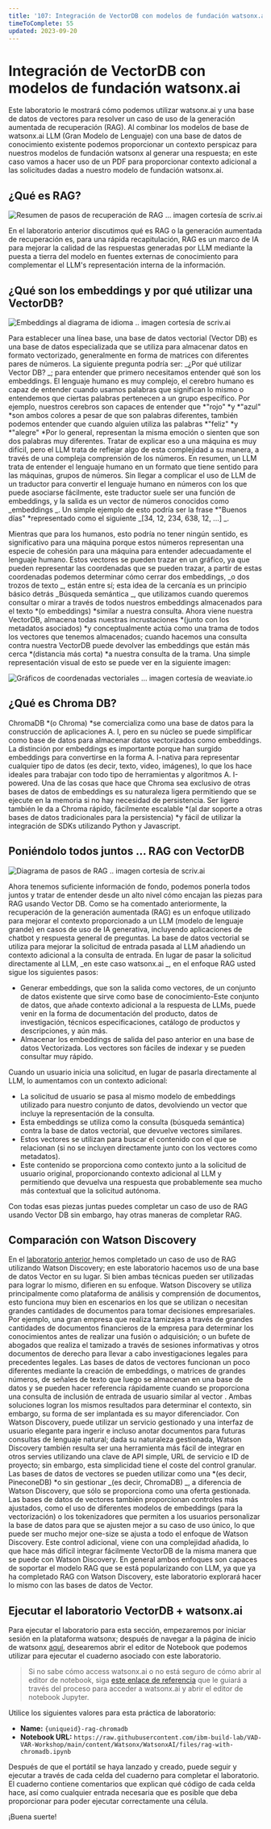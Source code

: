 ```yaml
---
title: '107: Integración de VectorDB con modelos de fundación watsonx.ai'
timeToComplete: 55
updated: 2023-09-20
---
```


# Integración de VectorDB con modelos de fundación watsonx.ai

Este laboratorio le mostrará cómo podemos utilizar watsonx.ai y una base de datos de vectores para resolver un caso de uso de la generación aumentada de recuperación (RAG). Al combinar los modelos de base de watsonx.ai LLM (Gran Modelo de Lenguaje) con una base de datos de conocimiento existente podemos proporcionar un contexto perspicaz para nuestros modelos de fundación watsonx al generar una respuesta; en este caso vamos a hacer uso de un PDF para proporcionar contexto adicional a las solicitudes dadas a nuestro modelo de fundación watsonx.ai.

## ¿Qué es RAG?

![Resumen de pasos de recuperación de RAG ... imagen cortesía de scriv.ai ](./images/107/1-Retrieval-Step.png)

En el laboratorio anterior discutimos qué es RAG o la generación aumentada de recuperación es, para una rápida recapitulación, RAG es un marco de IA para mejorar la calidad de las respuestas generadas por LLM mediante la puesta a tierra del modelo en fuentes externas de conocimiento para complementar el LLM's representación interna de la información.

## ¿Qué son los embeddings y por qué utilizar una VectorDB?

![Embeddings al diagrama de idioma .. imagen cortesía de scriv.ai ](./images/107/2-Embedding.png)

Para establecer una línea base, una base de datos vectorial (Vector DB) es una base de datos especializada que se utiliza para almacenar datos en formato vectorizado, generalmente en forma de matrices con diferentes pares de números. La siguiente pregunta podría ser: _¿Por qué utilizar Vector DB? _; para entender que primero necesitamos entender qué son los embeddings. El lenguaje humano es muy complejo, el cerebro humano es capaz de entender cuando usamos palabras que significan lo mismo o entendemos que ciertas palabras pertenecen a un grupo específico. Por ejemplo, nuestros cerebros son capaces de entender que *"rojo" *y *"azul" *son ambos colores a pesar de que son palabras diferentes, también podemos entender que cuando alguien utiliza las palabras *"feliz" *y *"alegre" *Por lo general, representan la misma emoción o sienten que son dos palabras muy diferentes. Tratar de explicar eso a una máquina es muy difícil, pero el LLM trata de reflejar algo de esta complejidad a su manera, a través de una compleja comprensión de los números. En resumen, un LLM trata de entender el lenguaje humano en un formato que tiene sentido para las máquinas, grupos de números. Sin llegar a complicar el uso de LLM de un traductor para convertir el lenguaje humano en números con los que puede asociarse fácilmente, este traductor suele ser una función de embeddings, y la salida es un vector de números conocidos como _embeddings _. Un simple ejemplo de esto podría ser la frase *"Buenos días" *representado como el siguiente _\[34, 12, 234, 638, 12, ...] _.

Mientras que para los humanos, esto podría no tener ningún sentido, es significativo para una máquina porque estos números representan una especie de cohesión para una máquina para entender adecuadamente el lenguaje humano. Estos vectores se pueden trazar en un gráfico, ya que pueden representar las coordenadas que se pueden trazar, a partir de estas coordenadas podemos determinar cómo cerrar dos embeddings, _o dos trozos de texto _, están entre sí; esta idea de la cercanía es un principio básico detrás _Búsqueda semántica _, que utilizamos cuando queremos consultar o mirar a través de todos nuestros embeddings almacenados para el texto *(o embeddings) *similar a nuestra consulta. Ahora viene nuestra VectorDB, almacena todas nuestras incrustaciones *(junto con los metadatos asociados) *y conceptualmente actúa como una trama de todos los vectores que tenemos almacenados; cuando hacemos una consulta contra nuestra VectorDB puede devolver las embeddings que están más cerca *(distancia más corta) *a nuestra consulta de la trama. Una simple representación visual de esto se puede ver en la siguiente imagen:

![Gráficos de coordenadas vectoriales ... imagen cortesía de weaviate.io ](./images/107/3-Vector-Plots.jpg)

## ¿Qué es Chroma DB?

ChromaDB *(o Chroma) *se comercializa como una base de datos para la construcción de aplicaciones A. I, pero en su núcleo se puede simplificar como base de datos para almacenar datos vectorizados como embeddings. La distinción por embeddings es importante porque han surgido embeddings para convertirse en la forma A. I-nativa para representar cualquier tipo de datos (es decir, texto, video, imágenes), lo que los hace ideales para trabajar con todo tipo de herramientas y algoritmos A. I-powered. Una de las cosas que hace que Chroma sea exclusivo de otras bases de datos de embeddings es su naturaleza ligera permitiendo que se ejecute en la memoria si no hay necesidad de persistencia. Ser ligero también le da a Chroma rápido, fácilmente escalable *(al dar soporte a otras bases de datos tradicionales para la persistencia) *y fácil de utilizar la integración de SDKs utilizando Python y Javascript.

## Poniéndolo todos juntos ... RAG con VectorDB

![Diagrama de pasos de RAG .. imagen cortesía de scriv.ai ](./images/107/4-RAG-Steps.png)

Ahora tenemos suficiente información de fondo, podemos ponerla todos juntos y tratar de entender desde un alto nivel cómo encajan las piezas para RAG usando Vector DB. Como se ha comentado anteriormente, la recuperación de la generación aumentada (RAG) es un enfoque utilizado para mejorar el contexto proporcionado a un LLM (modelo de lenguaje grande) en casos de uso de IA generativa, incluyendo aplicaciones de chatbot y respuesta general de preguntas. La base de datos vectorial se utiliza para mejorar la solicitud de entrada pasada al LLM añadiendo un contexto adicional a la consulta de entrada. En lugar de pasar la solicitud directamente al LLM, _en este caso watsonx.ai _, en el enfoque RAG usted sigue los siguientes pasos:

- Generar embeddings, que son la salida como vectores, de un conjunto de datos existente que sirve como base de conocimiento-Este conjunto de datos, que añade contexto adicional a la respuesta de LLMs, puede venir en la forma de documentación del producto, datos de investigación, técnicos especificaciones, catálogo de productos y descripciones, y aún más.
- Almacenar los embeddings de salida del paso anterior en una base de datos Vectorizada. Los vectores son fáciles de indexar y se pueden consultar muy rápido.

Cuando un usuario inicia una solicitud, en lugar de pasarla directamente al LLM, lo aumentamos con un contexto adicional:

- La solicitud de usuario se pasa al mismo modelo de embeddings utilizado para nuestro conjunto de datos, devolviendo un vector que incluye la representación de la consulta.
- Esta embeddings se utiliza como la consulta (búsqueda semántica) contra la base de datos vectorial, que devuelve vectores similares.
- Estos vectores se utilizan para buscar el contenido con el que se relacionan (si no se incluyen directamente junto con los vectores como metadatos).
- Este contenido se proporciona como contexto junto a la solicitud de usuario original, proporcionando contexto adicional al LLM y permitiendo que devuelva una respuesta que probablemente sea mucho más contextual que la solicitud autónoma.

Con todas esas piezas juntas puedes completar un caso de uso de RAG usando Vector DB sin embargo, hay otras maneras de completar RAG.

## Comparación con Watson Discovery

En el [laboratorio anterior ](/watsonx/watsonxai/106)hemos completado un caso de uso de RAG utilizando Watson Discovery; en este laboratorio hacemos uso de una base de datos Vector en su lugar. Si bien ambas técnicas pueden ser utilizadas para lograr lo mismo, difieren en su enfoque. Watson Discovery se utiliza principalmente como plataforma de análisis y comprensión de documentos, esto funciona muy bien en escenarios en los que se utilizan o necesitan grandes cantidades de documentos para tomar decisiones empresariales. Por ejemplo, una gran empresa que realiza tamizajes a través de grandes cantidades de documentos financieros de la empresa para determinar los conocimientos antes de realizar una fusión o adquisición; o un bufete de abogados que realiza el tamizado a través de sesiones informativas y otros documentos de derecho para llevar a cabo investigaciones legales para precedentes legales. Las bases de datos de vectores funcionan un poco diferentes mediante la creación de embeddings, o matrices de grandes números, de señales de texto que luego se almacenan en una base de datos y se pueden hacer referencia rápidamente cuando se proporciona una consulta de inclusión de entrada de usuario similar al vector . Ambas soluciones logran los mismos resultados para determinar el contexto, sin embargo, su forma de ser implantada es su mayor diferenciador. Con Watson Discovery, puede utilizar un servicio gestionado y una interfaz de usuario elegante para ingerir e incluso anotar documentos para futuras consultas de lenguaje natural; dada su naturaleza gestionada, Watson Discovery también resulta ser una herramienta más fácil de integrar en otros servies utilizando una clave de API simple, URL de servicio e ID de proyecto; sin embargo, esta simplicidad tiene el coste del control granular. Las bases de datos de vectores se pueden utilizar como una *(es decir, PineconeDB) *o sin gestionar _(es decir, ChromaDB) _, a diferencia de Watson Discovery, que sólo se proporciona como una oferta gestionada. Las bases de datos de vectores también proporcionan controles más ajustados, como el uso de diferentes modelos de embeddings (para la vectorización) o los tokenizadores que permiten a los usuarios personalizar la base de datos para que se ajusten mejor a su caso de uso único, lo que puede ser mucho mejor one-size se ajusta a todo el enfoque de Watson Discovery. Este control adicional, viene con una complejidad añadida, lo que hace más difícil integrar fácilmente VectorDB de la misma manera que se puede con Watson Discovery. En general ambos enfoques son capaces de soportar el modelo RAG que se está popularizando con LLM, ya que ya ha completado RAG con Watson Discovery, este laboratorio explorará hacer lo mismo con las bases de datos de Vector.

## Ejecutar el laboratorio VectorDB + watsonx.ai

Para ejecutar el laboratorio para esta sección, empezaremos por iniciar sesión en la plataforma watsonx; después de navegar a la página de inicio de watsonx [aquí](https://dataplatform.cloud.ibm.com/wx/home), desearemos abrir el editor de Notebook que podemos utilizar para ejecutar el cuaderno asociado con este laboratorio.

> Si no sabe cómo access watsonx.ai o no está seguro de cómo abrir al editor de notebook, siga [este enlace de referencia](/watsonx/watsonxai/100#how-do-i-import-a-jupyter-notebook-in-watsonxai) que le guiará a través del proceso para acceder a watsonx.ai y abrir el editor de notebook Jupyter.

Utilice los siguientes valores para esta práctica de laboratorio:

- **Name:** `{uniqueid}-rag-chromadb`
- **Notebook URL:** `https://raw.githubusercontent.com/ibm-build-lab/VAD-VAR-Workshop/main/content/Watsonx/WatsonxAI/files/rag-with-chromadb.ipynb`

Después de que el portátil se haya lanzado y creado, puede seguir y ejecutar a través de cada celda del cuaderno para completar el laboratorio. El cuaderno contiene comentarios que explican qué código de cada celda hace, así como cualquier entrada necesaria que es posible que deba proporcionar para poder ejecutar correctamente una célula.

¡Buena suerte!
